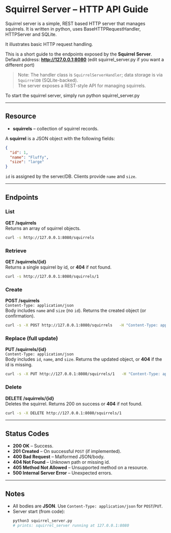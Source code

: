 # Squirrel Server – HTTP API Guide
Squirrel server is a simple, REST based HTTP server that manages squirrels. It is written
in python, uses BaseHTTPRequestHandler, HTTPServer and SQLite.

It illustrates basic HTTP request handling.


This is a short guide to the endpoints exposed by the **Squirrel Server**.  
Default address: **http://127.0.0.1:8080** (edit squirrel_server.py if you want a different port)

> Note: The handler class is `SquirrelServerHandler`; data storage is via `SquirrelDB` (SQLite-backed).  
> The server exposes a REST-style API for managing squirrels.

To start the squirrel server, simply run python squirrel_server.py

---
## Resource
- **squirrels** – collection of squirrel records.

A **squirrel** is a JSON object with the following fields:
```json
{
  "id": 1,
  "name": "Fluffy",
  "size": "large"
}
```
`id` is assigned by the server/DB. Clients provide `name` and `size`.

---

## Endpoints

### List
**GET /squirrels**  
Returns an array of squirrel objects.

```bash
curl -s http://127.0.0.1:8080/squirrels
```

### Retrieve
**GET /squirrels/{id}**  
Returns a single squirrel by id, or **404** if not found.

```bash
curl -s http://127.0.0.1:8080/squirrels/1
```

### Create
**POST /squirrels**  
`Content-Type: application/json`  
Body includes `name` and `size` (no `id`). Returns the created object (or confirmation).

```bash
curl -s -X POST http://127.0.0.1:8080/squirrels   -H "Content-Type: application/json"   -d '{"name":"Fluffy","size":"large"}'
```

### Replace (full update)
**PUT /squirrels/{id}**  
`Content-Type: application/json`  
Body includes `id`, `name`, and `size`. Returns the updated object, or **404** if the id is missing.

```bash
curl -s -X PUT http://127.0.0.1:8080/squirrels/1   -H "Content-Type: application/json"   -d '{"id":1,"name":"Fluffy","size":"small"}'
```

### Delete
**DELETE /squirrels/{id}**  
Deletes the squirrel. Returns 200 on success or **404** if not found.

```bash
curl -s -X DELETE http://127.0.0.1:8080/squirrels/1
```

---

## Status Codes
- **200 OK** – Success.
- **201 Created** – On successful `POST` (if implemented).
- **400 Bad Request** – Malformed JSON/body.
- **404 Not Found** – Unknown path or missing id.
- **405 Method Not Allowed** – Unsupported method on a resource.
- **500 Internal Server Error** – Unexpected errors.

---

## Notes
- All bodies are **JSON**. Use `Content-Type: application/json` for `POST`/`PUT`.
- Server start (from code):
  ```bash
  python3 squirrel_server.py
  # prints: squirrel_server running at 127.0.0.1:8080
  ```


